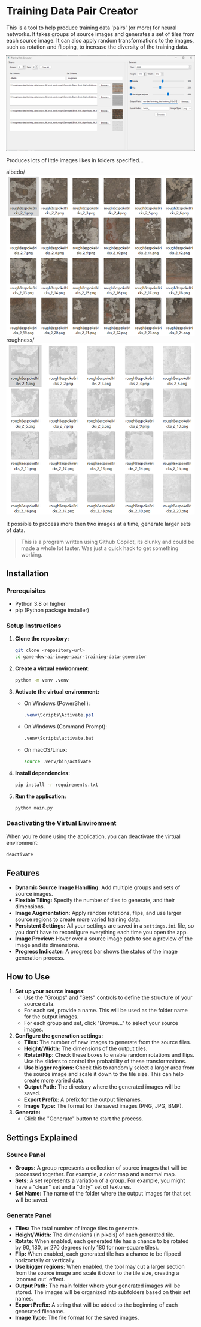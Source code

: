 # Training Data Pair Creator

This is a tool to help produce training data 'pairs' (or more) for neural networks. It takes groups of source images and generates a set of tiles from each source image. It can also apply random transformations to the images, such as rotation and flipping, to increase the diversity of the training data.

![alt text](images/main_program.png)

Produces lots of little images likes in folders specified...

albedo/
![alt text](images/albedo.png)
roughness/
![alt text](images/roughness.png)

It possible to process more then two images at a time, generate larger sets of data.

> This is a program written using Github Copilot, its clunky and could be made a whole lot faster. Was just a quick hack to get something working.

## Installation

### Prerequisites

- Python 3.8 or higher
- pip (Python package installer)

### Setup Instructions

1. **Clone the repository:**

   ```bash
   git clone <repository-url>
   cd game-dev-ai-image-pair-training-data-generator
   ```

2. **Create a virtual environment:**

   ```bash
   python -m venv .venv
   ```

3. **Activate the virtual environment:**

   - On Windows (PowerShell):

     ```powershell
     .venv\Scripts\Activate.ps1
     ```

   - On Windows (Command Prompt):

     ```cmd
     .venv\Scripts\activate.bat
     ```

   - On macOS/Linux:

     ```bash
     source .venv/bin/activate
     ```

4. **Install dependencies:**

   ```bash
   pip install -r requirements.txt
   ```

5. **Run the application:**

   ```bash
   python main.py
   ```

### Deactivating the Virtual Environment

When you're done using the application, you can deactivate the virtual environment:

```bash
deactivate
```

## Features

- **Dynamic Source Image Handling:** Add multiple groups and sets of source images.
- **Flexible Tiling:** Specify the number of tiles to generate, and their dimensions.
- **Image Augmentation:** Apply random rotations, flips, and use larger source regions to create more varied training data.
- **Persistent Settings:** All your settings are saved in a `settings.ini` file, so you don't have to reconfigure everything each time you open the app.
- **Image Preview:** Hover over a source image path to see a preview of the image and its dimensions.
- **Progress Indicator:** A progress bar shows the status of the image generation process.

## How to Use

1. **Set up your source images:**
    - Use the "Groups" and "Sets" controls to define the structure of your source data.
    - For each set, provide a name. This will be used as the folder name for the output images.
    - For each group and set, click "Browse..." to select your source images.
2. **Configure the generation settings:**
    - **Tiles:** The number of new images to generate from the source files.
    - **Height/Width:** The dimensions of the output tiles.
    - **Rotate/Flip:** Check these boxes to enable random rotations and flips. Use the sliders to control the probability of these transformations.
    - **Use bigger regions:** Check this to randomly select a larger area from the source image and scale it down to the tile size. This can help create more varied data.
    - **Output Path:** The directory where the generated images will be saved.
    - **Export Prefix:** A prefix for the output filenames.
    - **Image Type:** The format for the saved images (PNG, JPG, BMP).
3. **Generate:**
    - Click the "Generate" button to start the process.

## Settings Explained

### Source Panel

- **Groups:** A group represents a collection of source images that will be processed together. For example, a color map and a normal map.
- **Sets:** A set represents a variation of a group. For example, you might have a "clean" set and a "dirty" set of textures.
- **Set Name:** The name of the folder where the output images for that set will be saved.

### Generate Panel

- **Tiles:** The total number of image tiles to generate.
- **Height/Width:** The dimensions (in pixels) of each generated tile.
- **Rotate:** When enabled, each generated tile has a chance to be rotated by 90, 180, or 270 degrees (only 180 for non-square tiles).
- **Flip:** When enabled, each generated tile has a chance to be flipped horizontally or vertically.
- **Use bigger regions:** When enabled, the tool may cut a larger section from the source image and scale it down to the tile size, creating a 'zoomed out' effect.
- **Output Path:** The main folder where your generated images will be stored. The images will be organized into subfolders based on their set names.
- **Export Prefix:** A string that will be added to the beginning of each generated filename.
- **Image Type:** The file format for the saved images.
